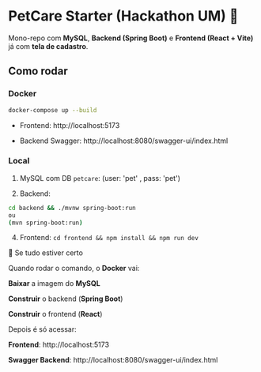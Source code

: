 # PetCare Starter (Hackathon UM) 🐾

Mono-repo com **MySQL**, **Backend (Spring Boot)** e **Frontend (React + Vite)** já com **tela de cadastro**.

## Como rodar

### Docker

```bash
docker-compose up --build
```

- Frontend: http://localhost:5173

- Backend Swagger: http://localhost:8080/swagger-ui/index.html

### Local

1) MySQL com DB `petcare`:
 (user: 'pet' , pass: 'pet')

2) Backend:
 ```bash
 cd backend && ./mvnw spring-boot:run
 ou 
 (mvn spring-boot:run)
 ```

4) Frontend: 
`cd frontend && npm install && npm run dev`

🚀 Se tudo estiver certo

Quando rodar o comando, o **Docker** vai:

**Baixar** a imagem do **MySQL**

**Construir** o backend (**Spring Boot**)

**Construir** o frontend (**React**)

Depois é só acessar:

**Frontend**: http://localhost:5173

**Swagger Backend**: http://localhost:8080/swagger-ui/index.html